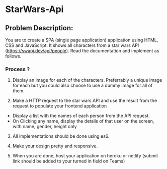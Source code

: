 # StarWars-Api

## Problem Description:

You are to create a SPA (single page application) application using HTML, CSS and JavaScript. It shows all characters from a star wars API (https://swapi.dev/api/people). Read the documentation and implement as follows.

### Process ?

1. Display an image for each of the characters. Preferrably a unique image for each but you could also choose to use a dummy image for all of them.

2. Make a HTTP request to the star wars API and use the result from the request to populate your frontend application

- Display a list with the names of each person from the API request.
- On Clicking any name, display the details of that user on the screen, with name, gender, height only

3. All implementations should be done using es6.

4. Make your design pretty and responsive.

5. When you are done, host your application on heroku or netlify (submit link should be added to your turned in field on Teams)


